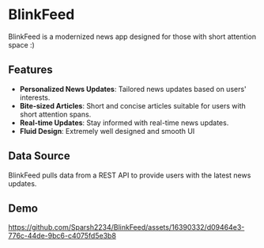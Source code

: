 # BlinkFeed

BlinkFeed is a modernized news app designed for those with short attention space :)

## Features

- **Personalized News Updates**: Tailored news updates based on users' interests.
- **Bite-sized Articles**: Short and concise articles suitable for users with short attention spans.
- **Real-time Updates**: Stay informed with real-time news updates.
- **Fluid Design**: Extremely well designed and smooth UI

## Data Source

BlinkFeed pulls data from a REST API to provide users with the latest news updates.

## Demo

https://github.com/Sparsh2234/BlinkFeed/assets/16390332/d09464e3-776c-44de-9bc6-c4075fd5e3b8

